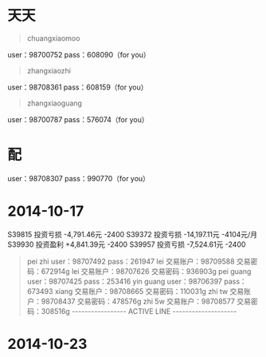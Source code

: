 # 天天

> chuangxiaomoo

user：98700752 
pass：608090（for you） 

> zhangxiaozhi

user：98708361 
pass：608159（for you） 

> zhangxiaoguang

user：98700787 
pass：576074（for you） 

# 配

user：98708307 
pass：990770（for you）

# 2014-10-17

S39815 投资亏损 -4,791.46元     -2400
S39372 投资亏损 -14,197.11元    -4104元/月
S39930 投资盈利 +4,841.39元     -2400
S39957 投资亏损 -7,524.61元     -2400

> pei zhi user：98707492 pass：261947
> lei 交易账户：98709588 交易密码：672914g
> lei 交易账户：98707626 交易密码：936903g
> pei guang user：98707425 pass：253416
> yin guang user：98706397 pass：673493
> xiang   交易账户：98708665 交易密码：110031g 
> zhi tw  交易账户：98708437 交易密码：478576g 
> zhi 5w  交易账户：98708577 交易密码：308516g 
> ----------------- ACTIVE LINE --------------------

# 2014-10-23

